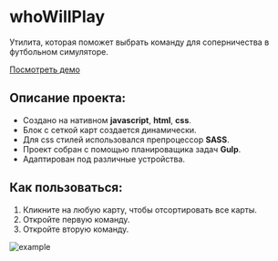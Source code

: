 # whoWillPlay
Утилита, которая поможет выбрать команду для соперничества в футбольном симуляторе.

[Посмотреть демо](https://whowillplay.horoshere.ru/)

## Описание проекта:

* Создано на нативном **javascript**, **html**, **css**.
* Блок с сеткой карт создается динамически.
* Для css стилей использовался препроцессор **SASS**.
* Проект собран с помощью планироващика задач **Gulp**.
* Адаптирован под различные устройства.


## Как пользоваться:
1. Кликните на любую карту, чтобы отсортировать все карты.
2. Откройте первую команду.
3. Откройте вторую команду. 


![example](https://sun9-27.userapi.com/s/v1/ig2/WwxrjlNoldGKCKd4vACjVc7OEnhedfyzMkAzRr3z1od11JO5Id2TvYs-cM4URvcc7rinic27lDoCQCEZ-AexATB4.jpg?size=314x318&quality=95&type=album)

